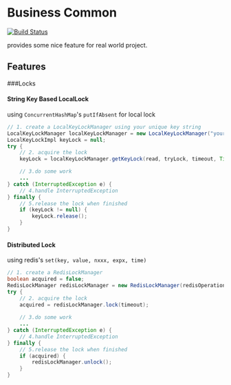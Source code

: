 # Business Common
[![Build Status](https://travis-ci.org/lurkerping/business-common.svg?branch=master)](https://travis-ci.org/lurkerping/business-common)

provides some nice feature for real world project.

## Features
###Locks
#### String Key Based LocalLock
using `ConcurrentHashMap`'s `putIfAbsent` for local lock
```java
// 1. create a LocalKeyLockManager using your unique key string
LocalKeyLockManager localKeyLockManager = new LocalKeyLockManager("your key string");
LocalKeyLockImpl keyLock = null;
try {
    // 2. acquire the lock
    keyLock = localKeyLockManager.getKeyLock(read, tryLock, timeout, TimeUnit.MILLISECONDS);

    // 3.do some work
    ...
} catch (InterruptedException e) {
    // 4.handle InterruptedException
} finally {
    // 5.release the lock when finished
    if (keyLock != null) {
        keyLock.release();
    }
}
```

#### Distributed Lock
using redis's `set(key, value, nxxx, expx, time)`
```java
// 1. create a RedisLockManager
boolean acquired = false;
RedisLockManager redisLockManager = new RedisLockManager(redisOperations, "your key string", 2000);
try {
    // 2. acquire the lock
    acquired = redisLockManager.lock(timeout);
    
    // 3.do some work
    ...
} catch (InterruptedException e) {
    // 4.handle InterruptedException
} finally {
    // 5.release the lock when finished
    if (acquired) {
        redisLockManager.unlock();
    }
}
```
